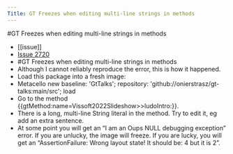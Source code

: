 ---Title: GT Freezes when editing multi-line strings in methods---#GT Freezes when editing multi-line strings in methods- [[issue]]- [Issue 2720](https://github.com/feenkcom/gtoolkit/issues/2720)- #GT Freezes when editing multi-line strings in methods- Although I cannot reliably reproduce the error, this is how it happened.- Load this package into a fresh image:- Metacello new
	baseline: 'GtTalks';
	repository: 'github://onierstrasz/gt-talks:main/src';
	load- Go to the method {{gtMethod:name=Vissoft2022Slideshow>>ludoIntro:}}.- There is a long, multi-line String literal in the method. Try to edit it, eg add an extra sentence.- At some point you will get an “I am an Oups NULL debugging exception” error. If you are unlucky, the image will freeze. If you are lucky, you will get an “AssertionFailure: Wrong layout state! It should be: 4 but it is 2”.
